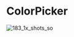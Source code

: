 # ColorPicker
![183_1x_shots_so](https://github.com/user-attachments/assets/53a941ca-6ab9-448d-8a6a-02bfd370f7a7)
